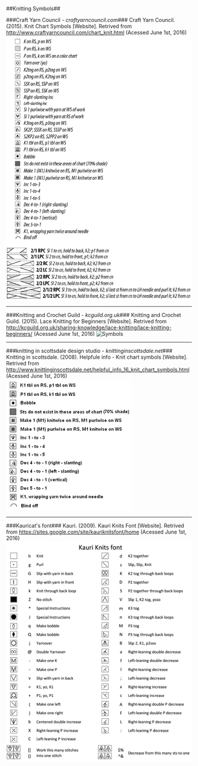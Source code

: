 ##Knitting Symbols##

###Craft Yarn Council - _craftyarncouncil.com_###
Craft Yarn Council. (2015). Knit Chart Symbols [Website]. Retrived from http://www.craftyarncouncil.com/chart_knit.html (Acessed June 1st, 2016)
![Symbols](knittingSymbols/craftyarncouncil_com.gif)

----
###Knitting and Crochet Guild - _kcguild.org.uk_###
Knitting and Crochet Guild. (2015). Lace Knitting for Beginners [Website]. Retrived from http://kcguild.org.uk/sharing-knowledge/lace-knitting/lace-knitting-beginners/ (Acessed June 1st, 2016)
![Symbols](/knittingSymbols/kcguild_org_uk.jpg)

----
###knitting in scottsdale design studio - _knittinginscottsdale.net_###
Knitting in scottsdale. (2008). Helpfule info - Knit chart symbols [Website]. Retrived from http://www.knittinginscottsdale.net/helpful_info_16_knit_chart_symbols.html (Acessed June 1st, 2016)
![Symbols](knittingSymbols/knittinginscottsdale_net.png)

----
###Kauricat's font###
Kauri. (2009). Kauri Knits Font [Website]. Retrived from https://sites.google.com/site/kauriknitsfont/home (Acessed June 1st, 2016)
![Font Symbols](knittingSymbols/kauriKnitsFontSymbols.PNG)